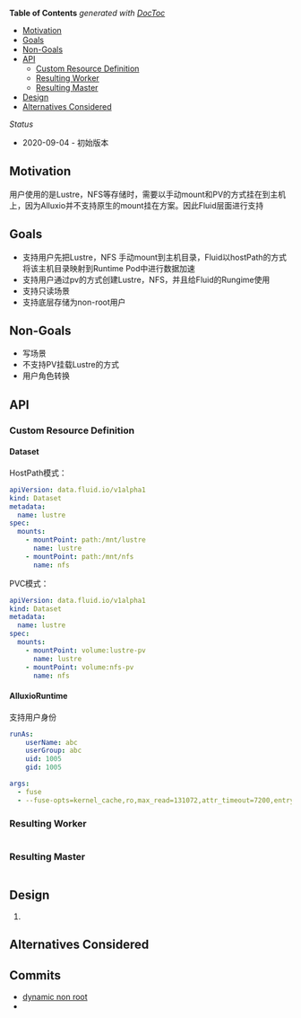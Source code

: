 <!-- START doctoc generated TOC please keep comment here to allow auto update -->
<!-- DON'T EDIT THIS SECTION, INSTEAD RE-RUN doctoc TO UPDATE -->
**Table of Contents**  *generated with [DocToc](https://github.com/thlorenz/doctoc)*

- [Motivation](#motivation)
- [Goals](#goals)
- [Non-Goals](#non-goals)
- [API](#api)
  - [Custom Resource Definition](#custom-resource-definition)
  - [Resulting Worker](#resulting-worker)
  - [Resulting Master](#resulting-master)
- [Design](#design)
- [Alternatives Considered](#alternatives-considered)

<!-- END doctoc generated TOC please keep comment here to allow auto update -->

_Status_

* 2020-09-04 - 初始版本


## Motivation

用户使用的是Lustre，NFS等存储时，需要以手动mount和PV的方式挂在到主机上，因为Alluxio并不支持原生的mount挂在方案。因此Fluid层面进行支持


## Goals

* 支持用户先把Lustre，NFS 手动mount到主机目录，Fluid以hostPath的方式将该主机目录映射到Runtime Pod中进行数据加速
* 支持用户通过pv的方式创建Lustre，NFS，并且给Fluid的Rungime使用
* 支持只读场景
* 支持底层存储为non-root用户


## Non-Goals

* 写场景
* 不支持PV挂载Lustre的方式
* 用户角色转换


## API

### Custom Resource Definition

#### Dataset

HostPath模式：

```yaml
apiVersion: data.fluid.io/v1alpha1
kind: Dataset
metadata:
  name: lustre
spec:
  mounts:
    - mountPoint: path:/mnt/lustre
      name: lustre
    - mountPoint: path:/mnt/nfs
      name: nfs
```

PVC模式：

```yaml
apiVersion: data.fluid.io/v1alpha1
kind: Dataset
metadata:
  name: lustre
spec:
  mounts:
    - mountPoint: volume:lustre-pv
      name: lustre
    - mountPoint: volume:nfs-pv
      name: nfs
```

#### AlluxioRuntime

支持用户身份

```yaml
runAs:
    userName: abc
    userGroup: abc
    uid: 1005
    gid: 1005
```



```yaml
args:
  - fuse
  - --fuse-opts=kernel_cache,ro,max_read=131072,attr_timeout=7200,entry_timeout=7200,uid=1005,gid=1005,nonempty
```


### Resulting Worker

```yaml
```

### Resulting Master

```yaml
```

## Design

1.


## Alternatives Considered


## Commits

- [dynamic non root](https://github.com/Alluxio/alluxio/pull/12077)
- []()
